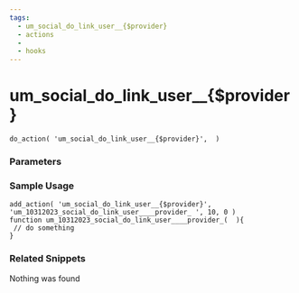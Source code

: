 ```yaml
---
tags: 
  - um_social_do_link_user__{$provider}
  - actions
  - 
  - hooks
---
```

# um\_social\_do\_link\_user\_\_{$provider}

``` php:no-line-numbers
do_action( 'um_social_do_link_user__{$provider}',  )
```
<div class='hook-sep'></div>

### Parameters

<div class='hook-sep'></div>



### Sample Usage

``` php:no-line-numbers
add_action( 'um_social_do_link_user__{$provider}', 'um_10312023_social_do_link_user____provider_ ', 10, 0 )
function um_10312023_social_do_link_user____provider_(  ){
 // do something
}
```
<div class='hook-sep'></div>



### Related Snippets

Nothing was found

